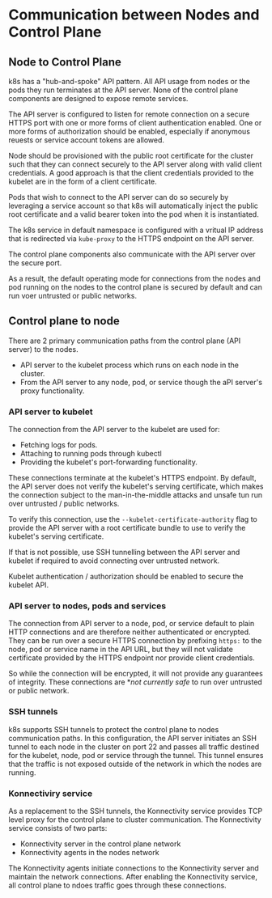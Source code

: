 # Communication between Nodes and Control Plane

## Node to Control Plane
k8s has a "hub-and-spoke" API pattern. All API usage from nodes or the pods they
run terminates at the API server. None of the control plane components are
designed to expose remote services.

The API server is configured to listen for remote connection on a secure HTTPS
port with one or more forms of client authentication enabled. One or more forms
of authorization should be enabled, especially if anonymous reuests or service
account tokens are allowed.

Node should be provisioned with the public root certificate for the cluster such
that they can connect securely to the API server along with valid client
credentials. A good approach is that the client credentials provided to the
kubelet are in the form of a client certificate.

Pods that wish to connect to the API server can do so securely by leveraging a
service account so that k8s will automatically inject the public root
certificate and a valid bearer token into the pod when it is instantiated.

The k8s service in default namespace is configured with a vritual IP address
that is redirected via `kube-proxy` to the HTTPS endpoint on the API server.

The control plane components also communicate with the API server over the
secure port.

As a result, the default operating mode for connections from the nodes and pod
running on the nodes to the control plane is secured by default and can run voer
untrusted or public networks.

## Control plane to node

There are 2 primary communication paths from the control plane (API server) to
the nodes.
- API server to the kubelet process which runs on each node in the cluster.
- From the API server to any node, pod, or service though the aPI server's proxy
  functionality.

### API server to kubelet

The connection from the API server to the kubelet are used for:
- Fetching logs for pods.
- Attaching to running pods through kubectl
- Providing the kubelet's port-forwarding functionality.

These connections terminate at the kubelet's HTTPS endpoint. By default, the API
server does not verify the kubelet's serving certificate, which makes the
connection subject to the man-in-the-middle attacks and unsafe tun run over
untrusted / public networks.

To verify this connection, use the `--kubelet-certificate-authority` flag to
provide the API server with a root certificate bundle to use to verify the
kubelet's serving certificate.

If that is not possible, use SSH tunnelling between the API server and kubelet
if required to avoid connecting over untrusted network.

Kubelet authentication / authorization should be enabled to secure the kubelet
API.

### API server to nodes, pods and services

The connection from API server to a node, pod, or service default to plain HTTP
connections and are therefore neither authenticated or encrypted. They can be
run over a secure HTTPS connection by prefixing `https:` to the node, pod or
service name in the API URL, but they will not validate certificate provided by
the HTTPS endpoint nor provide client credentials.

So while the connection will be encrypted, it will not provide any guarantees of
integrity. These connections are **not currently safe* to run over untrusted or
public network.

### SSH tunnels

k8s supports SSH tunnels to protect the control plane to nodes communication
paths. In this configuration, the API server initiates an SSH tunnel to each
node in the cluster on port 22 and passes all traffic destined for the kubelet,
node, pod or service through the tunnel. This tunnel ensures that the traffic is
not exposed outside of the network in which the nodes are running.

### Konnectiviry service

As a replacement to the SSH tunnels, the Konnectivity service provides TCP level
proxy for the control plane to cluster communication. The Konnectivity service
consists of two parts:
- Konnectivity server in the control plane network 
- Konnectivity agents in the nodes network

The Konnectivity agents initiate connections to the Konnectivity server and
maintain the network connections. After enabling the Konnectivity service, all
control plane to ndoes traffic goes through these connections.


